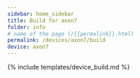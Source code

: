 ```yaml
---
sidebar: home_sidebar
title: Build for axon7
folder: info
# name of the page (/{{permalink}}.html)
permalink: /devices/axon7/build
device: axon7
---
```

{% include templates/device_build.md %}
